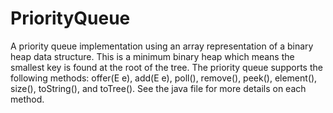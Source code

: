 # PriorityQueue
A priority queue implementation using an array representation of a binary heap data structure. This is a minimum binary heap which means the smallest key is found at the root of the tree. The priority queue supports the following methods: offer(E e), add(E e), poll(), remove(), peek(), element(), size(), toString(), and toTree(). See the java file for more details on each method.
